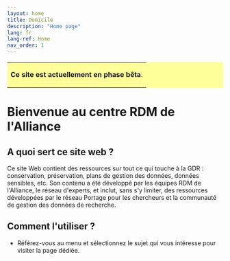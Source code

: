 ```yaml
---
layout: home
title: Domicile
description: "Home page"
lang: fr
lang-ref: Home
nav_order: 1
---
```


<table style="background-color: #ffff99;">
<tbody>
<tr>
<td>
<p><b>Ce site est actuellement en phase bêta</b>.</p>
</td>
</tr>
</tbody>
</table>

# Bienvenue au centre RDM de l'Alliance 

## A quoi sert ce site web ?

Ce site Web contient des ressources sur tout ce qui touche à la GDR : conservation, préservation, plans de gestion des données, données sensibles, etc. Son contenu a été développé par les équipes RDM de l'Alliance, le réseau d'experts, et inclut, sans s'y limiter, des ressources développées par le réseau Portage pour les chercheurs et la communauté de gestion des données de recherche.

## Comment l'utiliser ? 
* Référez-vous au menu et sélectionnez le sujet qui vous intéresse pour visiter la page dédiée.

<!--
<table style="background-color: #ffff99;">
<tbody>
<tr>
<td>
<p><b>Ce site est actuellement en phase bêta</b>. Bien que la fonctionnalité bilingue existe, nous travaillons encore à la traduction de tous les éléments.</p>
<p>Si vous souhaitez faire part de vos commentaires ou contribuer à l'élaboration de cette ressource, veuillez consulter le lien en bas de page pour obtenir des informations de contact.</p>
</td>
</tr>
</tbody>
</table>
Introduction 

Maître Corbeau, sur un arbre perché,
Tenait en son bec un fromage.
Maître Renard, par l’odeur alléché,
Lui tint à peu près ce langage :
« Hé ! bonjour, Monsieur du Corbeau.
Que vous êtes joli ! Que vous me semblez beau !
Sans mentir, si votre ramage
Se rapporte à votre plumage,
Vous êtes le Phénix des hôtes de ces bois. »
A ces mots le Corbeau ne se sent pas de joie ;
Et pour montrer sa belle voix,
Il ouvre un large bec, laisse tomber sa proie.
Le Renard s’en saisit, et dit : « Mon bon Monsieur,
Apprenez que tout flatteur
Vit aux dépens de celui qui l’écoute :
Cette leçon vaut bien un fromage, sans doute. »
Le Corbeau, honteux et confus,
Jura, mais un peu tard, qu’on ne l’y prendrait plus.-->
